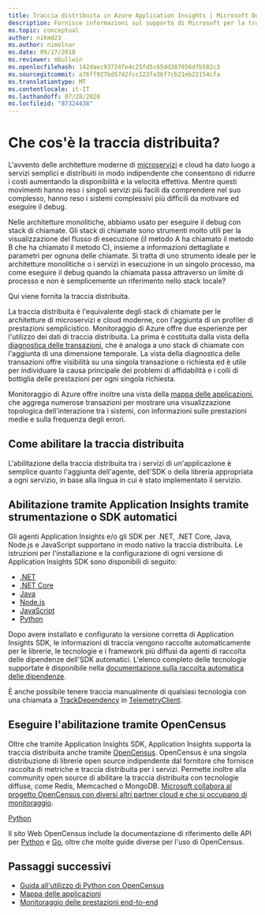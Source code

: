 ```yaml
---
title: Traccia distribuita in Azure Application Insights | Microsoft Docs
description: Fornisce informazioni sul supporto di Microsoft per la traccia distribuita tramite la partnership nel progetto OpenCensus
ms.topic: conceptual
author: nikmd23
ms.author: nimolnar
ms.date: 09/17/2018
ms.reviewer: mbullwin
ms.openlocfilehash: 142daec93724fe4c25fd5c65dd387856dfb582c3
ms.sourcegitcommit: a76ff927bd57d2fcc122fa36f7cb21eb22154cfa
ms.translationtype: MT
ms.contentlocale: it-IT
ms.lasthandoff: 07/28/2020
ms.locfileid: "87324438"
---
```

# <a name="what-is-distributed-tracing"></a>Che cos'è la traccia distribuita?

L'avvento delle architetture moderne di [microservizi](https://azure.com/microservices) e cloud ha dato luogo a servizi semplici e distribuiti in modo indipendente che consentono di ridurre i costi aumentando la disponibilità e la velocità effettiva. Mentre questi movimenti hanno reso i singoli servizi più facili da comprendere nel suo complesso, hanno reso i sistemi complessivi più difficili da motivare ed eseguire il debug.

Nelle architetture monolitiche, abbiamo usato per eseguire il debug con stack di chiamate. Gli stack di chiamate sono strumenti molto utili per la visualizzazione del flusso di esecuzione (il metodo A ha chiamato il metodo B che ha chiamato il metodo C), insieme a informazioni dettagliate e parametri per ognuna delle chiamate. Si tratta di uno strumento ideale per le architetture monolitiche o i servizi in esecuzione in un singolo processo, ma come eseguire il debug quando la chiamata passa attraverso un limite di processo e non è semplicemente un riferimento nello stack locale? 

Qui viene fornita la traccia distribuita.  

La traccia distribuita è l'equivalente degli stack di chiamate per le architetture di microservizi e cloud moderne, con l'aggiunta di un profiler di prestazioni semplicistico. Monitoraggio di Azure offre due esperienze per l'utilizzo dei dati di traccia distribuita. La prima è costituita dalla vista della [diagnostica delle transazioni](./transaction-diagnostics.md), che è analoga a uno stack di chiamate con l'aggiunta di una dimensione temporale. La vista della diagnostica delle transazioni offre visibilità su una singola transazione o richiesta ed è utile per individuare la causa principale dei problemi di affidabilità e i colli di bottiglia delle prestazioni per ogni singola richiesta.

Monitoraggio di Azure offre inoltre una vista della [mappa delle applicazioni](./app-map.md), che aggrega numerose transazioni per mostrare una visualizzazione topologica dell'interazione tra i sistemi, con informazioni sulle prestazioni medie e sulla frequenza degli errori. 

## <a name="how-to-enable-distributed-tracing"></a>Come abilitare la traccia distribuita

L'abilitazione della traccia distribuita tra i servizi di un'applicazione è semplice quanto l'aggiunta dell'agente, dell'SDK o della libreria appropriata a ogni servizio, in base alla lingua in cui è stato implementato il servizio.

## <a name="enabling-via-application-insights-through-auto-instrumentation-or-sdks"></a>Abilitazione tramite Application Insights tramite strumentazione o SDK automatici

Gli agenti Application Insights e/o gli SDK per .NET, .NET Core, Java, Node.js e JavaScript supportano in modo nativo la traccia distribuita. Le istruzioni per l'installazione e la configurazione di ogni versione di Application Insights SDK sono disponibili di seguito:

* [.NET](../learn/quick-monitor-portal.md)
* [.NET Core](../learn/dotnetcore-quick-start.md)
* [Java](./java-in-process-agent.md)
* [Node.js](../learn/nodejs-quick-start.md)
* [JavaScript](./javascript.md)
* [Python](opencensus-python.md)

Dopo avere installato e configurato la versione corretta di Application Insights SDK, le informazioni di traccia vengono raccolte automaticamente per le librerie, le tecnologie e i framework più diffusi da agenti di raccolta delle dipendenze dell'SDK automatici. L'elenco completo delle tecnologie supportate è disponibile nella [documentazione sulla raccolta automatica delle dipendenze](./auto-collect-dependencies.md).

 È anche possibile tenere traccia manualmente di qualsiasi tecnologia con una chiamata a [TrackDependency](./api-custom-events-metrics.md) in [TelemetryClient](./api-custom-events-metrics.md).

## <a name="enable-via-opencensus"></a>Eseguire l'abilitazione tramite OpenCensus

Oltre che tramite Application Insights SDK, Application Insights supporta la traccia distribuita anche tramite [OpenCensus](https://opencensus.io/). OpenCensus è una singola distribuzione di librerie open source indipendente dal fornitore che fornisce raccolta di metriche e traccia distribuita per i servizi. Permette inoltre alla community open source di abilitare la traccia distribuita con tecnologie diffuse, come Redis, Memcached o MongoDB. [Microsoft collabora al progetto OpenCensus con diversi altri partner cloud e che si occupano di monitoraggio](https://open.microsoft.com/2018/06/13/microsoft-joins-the-opencensus-project/).

[Python](opencensus-python.md) 

Il sito Web OpenCensus include la documentazione di riferimento delle API per [Python](https://opencensus.io/api/python/trace/usage.html) e [Go](https://godoc.org/go.opencensus.io), oltre che molte guide diverse per l'uso di OpenCensus. 

## <a name="next-steps"></a>Passaggi successivi

* [Guida all'utilizzo di Python con OpenCensus](https://opencensus.io/api/python/trace/usage.html)
* [Mappa delle applicazioni](./app-map.md)
* [Monitoraggio delle prestazioni end-to-end](../learn/tutorial-performance.md)

